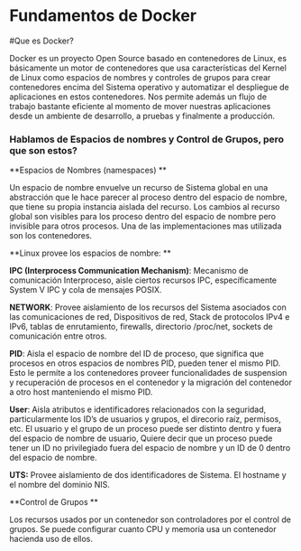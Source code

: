 # Fundamentos de Docker

#Que es Docker?

Docker es un proyecto Open Source basado en contenedores de Linux, es básicamente un motor de contenedores que usa características del Kernel de Linux como espacios de nombres y controles de grupos para crear contenedores encima del Sistema operativo y automatizar el despliegue de aplicaciones en estos contenedores. Nos permite además un flujo de trabajo bastante eficiente al momento de mover nuestras aplicaciones desde un ambiente de desarrollo, a pruebas y finalmente a producción.


### Hablamos de Espacios de nombres y Control de Grupos, pero que son estos?


**Espacios de Nombres (namespaces)
**

Un espacio de nombre envuelve un recurso de Sistema global en una abstracción que le hace parecer al proceso dentro del espacio de nombre, que tiene su propia instancia aislada del recurso. Los cambios al recurso global son visibles para los proceso dentro del espacio de nombre pero invisible para otros procesos. Una de las implementaciones mas utilizada son los contenedores.

**Linux provee los espacios de nombre:
**

**IPC (Interprocess Communication Mechanism)**: Mecanismo de comunicación Interproceso, aisle ciertos recursos IPC, específicamente System V IPC y cola de mensajes POSIX.

**NETWORK**: Provee aislamiento de los recursos del Sistema asociados con las comunicaciones de red, Dispositivos de red, Stack de protocolos IPv4 e IPv6, tablas de enrutamiento, firewalls, directorio /proc/net, sockets de comunicación entre otros.

**PID**: Aisla el espacio de nombre del ID de proceso, que significa que procesos en otros espacios de nombres PID, pueden tener el mismo PID. Esto le permite a los contenedores proveer funcionalidades de suspension y recuperación de procesos en el contenedor y la migración del contenedor a otro host manteniendo el mismo PID.

**User**: Aisla atributos e identificadores relacionados con la seguridad, particularmente los ID’s de usuarios y grupos, el direcorio raíz, permisos, etc. El usuario y el grupo de un proceso puede ser distinto dentro y fuera del espacio de nombre de usuario, Quiere decir que un proceso puede tener un ID no privilegiado fuera del espacio de nombre y un ID de 0 dentro del espacio de nombre.

**UTS:** Provee aislamiento de dos identificadores de Sistema. El hostname y el nombre del dominio NIS.

**Control de Grupos
**

Los recursos usados por un contenedor son controladores por el control de grupos. Se puede configurar cuanto CPU y memoria usa un contenedor hacienda uso de ellos.

